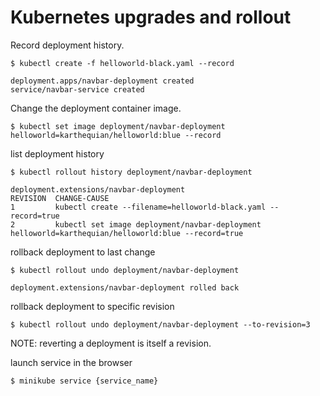 # Kubernetes upgrades and rollout

Record deployment history.
```shell
$ kubectl create -f helloworld-black.yaml --record

deployment.apps/navbar-deployment created
service/navbar-service created
```

Change the deployment container image.
```shell
$ kubectl set image deployment/navbar-deployment helloworld=karthequian/helloworld:blue --record
```

list deployment history
```shell
$ kubectl rollout history deployment/navbar-deployment

deployment.extensions/navbar-deployment
REVISION  CHANGE-CAUSE
1         kubectl create --filename=helloworld-black.yaml --record=true
2         kubectl set image deployment/navbar-deployment helloworld=karthequian/helloworld:blue --record=true
```

rollback deployment to last change
```shell
$ kubectl rollout undo deployment/navbar-deployment

deployment.extensions/navbar-deployment rolled back
```

rollback deployment to specific revision
```shell
$ kubectl rollout undo deployment/navbar-deployment --to-revision=3
```

NOTE: reverting a  deployment is itself a revision.


launch service in the browser
```shell
$ minikube service {service_name}
```